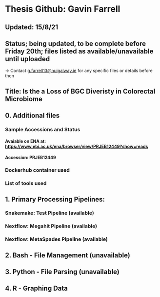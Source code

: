 # Thesis Github: Gavin Farrell
## Updated: 15/8/21 
## Status; being updated, to be complete before Friday 20th; files listed as available/unavailable until uploaded
-> Contact g.farrell13@nuigalway.ie for any specific files or details before then


## Title: Is the a Loss of BGC Diveristy in Colorectal Microbiome

## 0. Additional files
### Sample Accessions and Status
#### Avaiable on ENA at: https://www.ebi.ac.uk/ena/browser/view/PRJEB12449?show=reads
#### Accession: PRJEB12449


### Dockerhub container used

### List of tools used

## 1. Primary Processing Pipelines:
### Snakemake: Test Pipeline (available)

### Nextflow: Megahit Pipeline (available)
### Nextflow: MetaSpades Pipeline (available)

## 2. Bash - File Management (unavailable)

## 3. Python - File Parsing (unavailable)

## 4. R - Graphing Data






